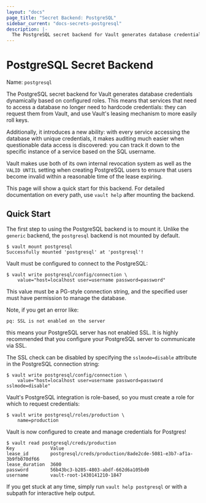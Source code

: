 ```yaml
---
layout: "docs"
page_title: "Secret Backend: PostgreSQL"
sidebar_current: "docs-secrets-postgresql"
description: |-
  The PostgreSQL secret backend for Vault generates database credentials to access PostgreSQL.
---
```


# PostgreSQL Secret Backend

Name: `postgresql`

The PostgreSQL secret backend for Vault generates database credentials
dynamically based on configured roles. This means that services that need
to access a database no longer need to hardcode credentials: they can request
them from Vault, and use Vault's leasing mechanism to more easily roll keys.

Additionally, it introduces a new ability: with every service accessing
the database with unique credentials, it makes auditing much easier when
questionable data access is discovered: you can track it down to the specific
instance of a service based on the SQL username.

Vault makes use both of its own internal revocation system as well as the
`VALID UNTIL` setting when creating PostgreSQL users to ensure that users
become invalid within a reasonable time of the lease expiring.

This page will show a quick start for this backend. For detailed documentation
on every path, use `vault help` after mounting the backend.

## Quick Start

The first step to using the PostgreSQL backend is to mount it.
Unlike the `generic` backend, the `postgresql` backend is not mounted by default.

```text
$ vault mount postgresql
Successfully mounted 'postgresql' at 'postgresql'!
```

Vault must be configured to connect to the PostgreSQL:

```text
$ vault write postgresql/config/connection \
    value="host=localhost user=username password=password"
```

This value must be a PG-style connection string, and the specified user must
have permission to manage the database.

Note, if you get an error like:

```text
pq: SSL is not enabled on the server
```

this means your PostgreSQL server has not enabled SSL. It is highly recommended
that you configure your PostgreSQL server to communicate via SSL.

The SSL check can be disabled by specifying the `sslmode=disable` attribute in
the PostgreSQL connection string:

```text
$ vault write postgresql/config/connection \
    value="host=localhost user=username password=password sslmode=disable"
```

Vault's PostgreSQL integration is role-based, so you must create a role for
which to request credentials:

```text
$ vault write postgresql/roles/production \
    name=production
```

Vault is now configured to create and manage credentials for Postgres!

```text
$ vault read postgresql/creds/production
Key             Value
lease_id        postgresql/creds/production/8ade2cde-5081-e3b7-af1a-3b9fb070df66
lease_duration  3600
password        56b43bc3-b285-4803-abdf-662d6a105bd0
username        vault-root-1430141210-1847
```

If you get stuck at any time, simply run `vault help postgresql` or with a
subpath for interactive help output.
